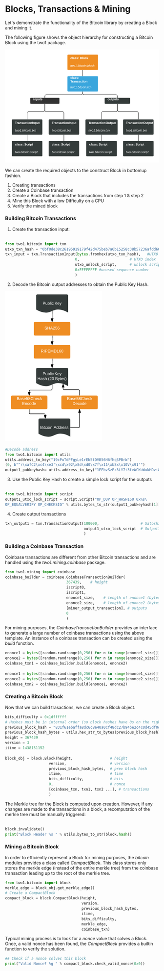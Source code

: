 # Blocks, Transactions & Mining

Let's demonstrate the functionality of the Bitcoin library by creating a Block and mining it.

The following figure shows the object hierarchy for constructing a Bitcoin Block using the two1 package.

![Block - Object Hierarchy](img/block_object_hierarchy.png)

We can create the required objects to the construct Block in bottomup fashion. 

1. Creating transactions
2. Create a Coinbase transaction
3. Create a Block that includes the transactions from step 1 & step 2
4. Mine this Block with a low Difficulty on a CPU
5. Verify the mined block

### Building Bitcoin Transactions

1. Create the transaction input:

```python

from two1.bitcoin import txn
utxo_txn_hash = "0bf0de38c26195919179f42d475beb7a6b15258c38b57236afdd60a07eddd2cc")
txn_input = txn.TransactionInput(bytes.fromhex(utxo_txn_hash),   #UTXO Txn Hash
                                0,                       # UTXO index 
                                utxo_unlock_script,      # unlock script
                                0xFFFFFFFF #unused sequence number
                                )

```
2. Decode the Bitcoin output addresses to obtain the Public Key Hash.

![Bitcoin - Public Key & Address](img/btc_address.png)

```python
#Decode address
from two1.bitcoin import utils
utils.address_to_key("19cPuTdPFgyLe1rEb5tDVB56H6fhqSPBrW")
(0, b"^r\xafC2\xc4\xe3'\xcd\x92\x8d\xd0\x7f\x11\xb8x\x10V\x91'")
output1_pubkeyhash= utils.address_to_key("1EEbvSzPz3LY7t3fvWCKuWukHDvi81y2qv")

```
3. Use the Public Key Hash to create a simple lock script for the outputs

```python

from two1.bitcoin import script
output1_utxo_lock_script = script.Script("OP_DUP OP_HASH160 0x%s\
OP_EQUALVERIFY OP_CHECKSIG" % utils.bytes_to_str(output1_pubkeyhash[1]))


```
4. Create output transactions

```python
txn_output1 = txn.TransactionOutput(100000,                   # Satoshi amount
                                    output1_utxo_lock_script  # Output1 lock script
                                    )
```


### Building a Coinbase Transaction

Coinbase transactions are different from other Bitcoin transactions and are handled using the *two1.mining.coinbase* package.

```python
from two1.mining import coinbase
coinbase_builder = coinbase.CoinbaseTransactionBuilder(
                            367439,    # height 
                            iscript0, 
                            iscript1,
                            enonce1_size,    # length of enonce1 (bytes)
                            enonce2_size,    # length of enonce2 (bytes)
                            [miner_output_transaction], # outputs
                            0
                            )
```

For mining purposes, the *CoinbaseTransactionBuilder* provides an interface to generate a large number of coinbase transactions using the above template. An instance of a coinbase transaction can be created using the *build* function.

```python
enonce1 = bytes([random.randrange(0,256) for n in range(enonce1_size)])
enonce2 = bytes([random.randrange(0,256) for n in range(enonce2_size)])
coinbase_txn1 = coinbase_builder.build(enonce1, enonce2)

enonce1 = bytes([random.randrange(0,256) for n in range(enonce1_size)])
enonce2 = bytes([random.randrange(0,256) for n in range(enonce2_size)])
coinbase_txn2 = coinbase_builder.build(enonce1, enonce2)
```

### Creating a Bitcoin Block 

Now that we can build trasactions, we can create a Block object.

```python
bits_difficulty = 0x1dffffff
# Hashes must be in internal order (so block hashes have 0s on the right side)
previous_block_hash = "831f61ebaffa8dc6c8e40a0cf48dc27b94be2c4c0d45df0d0000000000000000"
previous_block_hash_bytes = utils.hex_str_to_bytes(previous_block_hash)
height = 367439
version = 3
itime = 1438151152

block_obj = block.Block(height,                 # height
                    version,                    # version
                    previous_block_hash_bytes,  # prev block hash
                    itime,                      # time
                    bits_difficulty,            # bits
                    0,                          # nonce
                    [coinbase_txn, txn1, txn2 ...], # transactions
                    )
```

The Merkle tree for the Block is computed upon creation. However, if any changes are made to the transactions in a block, a recomputation of the merkle tree must be manually triggered:

```python

block.invalidate()
print("Block Header %s " % utils.bytes_to_str(block.hash))

```

### Mining a Bitcoin Block

In order to efficiently represent a Block for mining purposes, the *bitcoin* modules provides a class called *CompactBlock*. This class stores only stores the merkle edge (instead of the entire merkle tree) from the coinbase transaction leading up to the root of the merkle tree. 

```python
from two1.bitcoin import block
merkle_edge = block_obj.get_merkle_edge()
# Create a CompactBlock 
compact_block = block.CompactBlock(height,                    
                                   version,                   
                                   previous_block_hash_bytes, 
                                   itime,                     
                                   bits_difficulty,           
                                   merkle_edge,               
                                   coinbase_txn)
```

Typical mining process is to look for a *nonce* value that solves a Block. Once, a valid nonce has been found, the *CompactBlock* provides a builtin function to verify the solution.

```python
## Check if a nonce solves this block
print("Valid Nonce? %g " % compact_block.check_valid_nonce(0x0))
```
